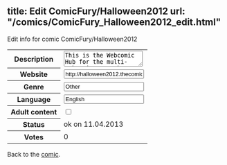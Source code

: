 title: Edit ComicFury/Halloween2012
url: "/comics/ComicFury_Halloween2012_edit.html"
---
Edit info for comic ComicFury/Halloween2012

<form name="comic" action="http://gaepostmail.appengine.com/comic" name="post">
<table class="comicinfo">
<tr>
<th>Description</th><td><textarea name="description">This is the Webcomic Hub for the multi-webcomic event known as The Halloween Cameo Caper 2012. The strips will be posted here as they appear on the main sites by the various authors participating in the event, however, here a sense of continuity will hopefully appear as the strips are being rearranged along the way.</textarea></td>
</tr>
<tr>
<th>Website</th><td><input type="text" name="url" value="http://halloween2012.thecomicseries.com/"/></td>
</tr>
<tr>
<th>Genre</th><td><input type="text" name="genre" value="Other"/></td>
</tr>
<tr>
<th>Language</th><td><input type="text" name="language" value="English"/></td>
</tr>
<tr>
<th>Adult content</th><td><input type="checkbox" name="adult" value="adult" /></td>
</tr>
<tr>
<th>Status</th><td>ok on 11.04.2013</td>
</tr>
<tr>
<th>Votes</th><td>0</div></td>
</tr>
</table>
</form>

Back to the [comic](/comics/ComicFury_Halloween2012.html).
